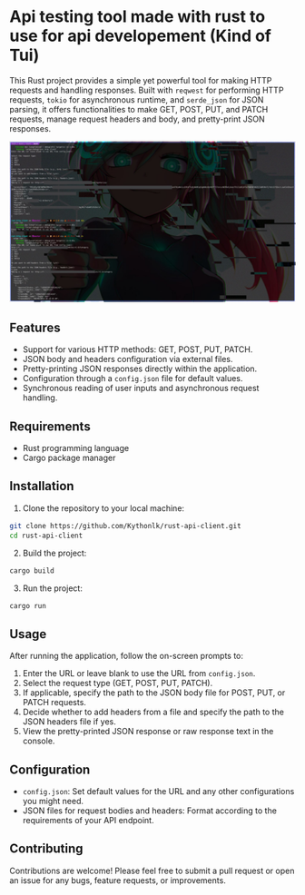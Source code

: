 # Api testing tool made with rust to use for api developement (Kind of Tui)

This Rust project provides a simple yet powerful tool for making HTTP requests and handling responses. Built with `reqwest` for performing HTTP requests, `tokio` for asynchronous runtime, and `serde_json` for JSON parsing, it offers functionalities to make GET, POST, PUT, and PATCH requests, manage request headers and body, and pretty-print JSON responses.

![Image description](rust_api_client.jpg)


## Features

- Support for various HTTP methods: GET, POST, PUT, PATCH.
- JSON body and headers configuration via external files.
- Pretty-printing JSON responses directly within the application.
- Configuration through a `config.json` file for default values.
- Synchronous reading of user inputs and asynchronous request handling.

## Requirements

- Rust programming language
- Cargo package manager

## Installation

1. Clone the repository to your local machine:

```bash
git clone https://github.com/Kythonlk/rust-api-client.git
cd rust-api-client
```

2. Build the project:

```bash
cargo build
```

3. Run the project:

```bash
cargo run
```

## Usage

After running the application, follow the on-screen prompts to:

1. Enter the URL or leave blank to use the URL from `config.json`.
2. Select the request type (GET, POST, PUT, PATCH).
3. If applicable, specify the path to the JSON body file for POST, PUT, or PATCH requests.
4. Decide whether to add headers from a file and specify the path to the JSON headers file if yes.
5. View the pretty-printed JSON response or raw response text in the console.

## Configuration

- `config.json`: Set default values for the URL and any other configurations you might need.
- JSON files for request bodies and headers: Format according to the requirements of your API endpoint.

## Contributing

Contributions are welcome! Please feel free to submit a pull request or open an issue for any bugs, feature requests, or improvements.
